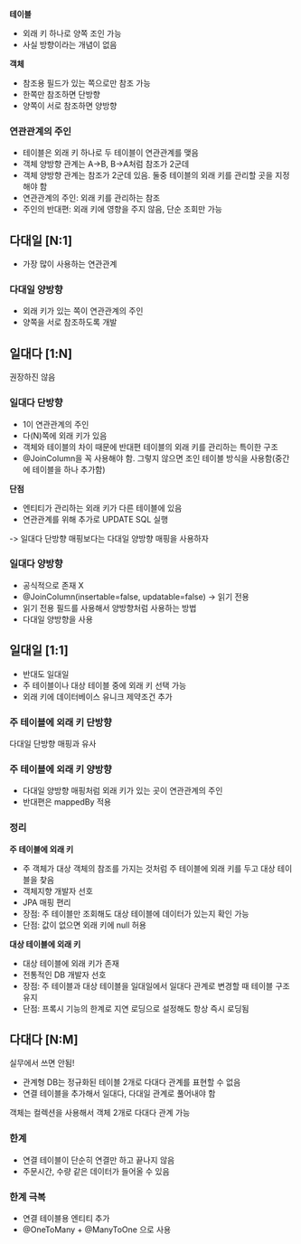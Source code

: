 **테이블**
- 외래 키 하나로 양쪽 조인 가능
- 사실 방향이라는 개념이 없음

**객체**
- 참조용 필드가 있는 쪽으로만 참조 가능
- 한쪽만 참조하면 단방향
- 양쪽이 서로 참조하면 양방향

### 연관관계의 주인
- 테이블은 외래 키 하나로 두 테이블이 연관관계를 맺음
- 객체 양방향 관계는 A->B, B->A처럼 참조가 2군데
- 객체 양방향 관계는 참조가 2군데 있음. 둘중 테이블의 외래 키를 관리할 곳을 지정해야 함
- 연관관계의 주인: 외래 키를 관리하는 참조
- 주인의 반대편: 외래 키에 영향을 주지 않음, 단순 조회만 가능

## 다대일 [N:1]
- 가장 많이 사용하는 연관관계

### 다대일 양방향
- 외래 키가 있는 쪽이 연관관계의 주인
- 양쪽을 서로 참조하도록 개발

## 일대다 [1:N]
권장하진 않음

### 일대다 단방향
- 1이 연관관계의 주인
- 다(N)쪽에 외래 키가 있음
- 객체와 테이블의 차이 때문에 반대편 테이블의 외래 키를 관리하는 특이한 구조
- @JoinColumn을 꼭 사용해야 함. 그렇지 않으면 조인 테이블 방식을 사용함(중간에 테이블을 하나 추가함)

**단점**
- 엔티티가 관리하는 외래 키가 다른 테이블에 있음
- 연관관계를 위해 추가로 UPDATE SQL 실행

-> 일대다 단방향 매핑보다는 다대일 양방향 매핑을 사용하자

### 일대다 양방향
- 공식적으로 존재 X
- @JoinColumn(insertable=false, updatable=false) -> 읽기 전용
- 읽기 전용 필드를 사용해서 양방향처럼 사용하는 방법
- 다대일 양방향을 사용

## 일대일 [1:1]
- 반대도 일대일
- 주 테이블이나 대상 테이블 중에 외래 키 선택 가능
- 외래 키에 데이터베이스 유니크 제약조건 추가

### 주 테이블에 외래 키 단방향
다대일 단방향 매핑과 유사

### 주 테이블에 외래 키 양방향
- 다대일 양방향 매핑처럼 외래 키가 있는 곳이 연관관계의 주인
- 반대편은 mappedBy 적용


### 정리
**주 테이블에 외래 키**
- 주 객체가 대상 객체의 참조를 가지는 것처럼 주 테이블에 외래 키를 두고 대상 테이블을 찾음
- 객체지향 개발자 선호
- JPA 매핑 편리
- 장점: 주 테이블만 조회해도 대상 테이블에 데이터가 있는지 확인 가능
- 단점: 값이 없으면 외래 키에 null 허용

**대상 테이블에 외래 키**
- 대상 테이블에 외래 키가 존재
- 전통적인 DB 개발자 선호
- 장점: 주 테이블과 대상 테이블을 일대일에서 일대다 관계로 변경할 때 테이블 구조 유지
- 단점: 프록시 기능의 한계로 지연 로딩으로 설정해도 항상 즉시 로딩됨

## 다대다 [N:M]
실무에서 쓰면 안됨!
- 관계형 DB는 정규화된 테이블 2개로 다대다 관계를 표현할 수 없음
- 연결 테이블을 추가해서 일대다, 다대일 관계로 풀어내야 함

객체는 컬렉션을 사용해서 객체 2개로 다대다 관계 가능

### 한계
- 연결 테이블이 단순히 연결만 하고 끝나지 않음
- 주문시간, 수량 같은 데이터가 들어올 수 있음


### 한계 극복
- 연결 테이블용 엔티티 추가
- @OneToMany + @ManyToOne 으로 사용
